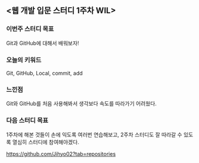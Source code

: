 ## <웹 개발 입문 스터디 1주차 WIL>

### 이번주 스터디 목표
Git과 GitHub에 대해서 배워보자!

### 오늘의 키워드
Git, GitHub, Local, commit, add

### 느낀점
Git와 GitHub를 처음 사용해봐서 생각보다 속도를 따라가기 어려웠다.

### 다음 스터디 목표
1주차에 해본 것들이 손에 익도록 여러번 연습해보고, 2주차 스터디도 잘 따라갈 수 있도록 열심히 스터디에 참여해야겠다.

https://github.com/Jihyo02?tab=repositories

